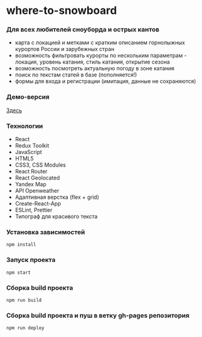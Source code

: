 # where-to-snowboard

### Для всех любителей сноуборда и острых кантов

-   карта с локацией и метками с кратким описанием горнолыжных курортов России и зарубежных стран
-   возможность фильтровать курорты по нескольким параметрам - локация, уровень катания, стиль катания, открытие сезона
-   возможность посмотреть актуальную погоду в зоне катания
-   поиск по текстам статей в базе (пополняется!)
-   формы для входа и регистрации (имитация, данные не сохраняются)

### Демо-версия

[Здесь](https://mmakeeva.github.io/where-to-snowboard/)

### Технологии

-   React
-   Redux Toolkit
-   JavaScript
-   HTML5
-   CSS3, CSS Modules
-   React Router
-   React Geolocated
-   Yandex Map
-   API Openweather
-   Адаптивная верстка (flex + grid)
-   Create-React-App
-   ESLint, Prettier
-   Типограф для красивого текста

### Установка зависимостей

`npm install`

### Запуск проекта

`npm start`

### Сборка build проекта

`npm run build`

### Сборка build проекта и пуш в ветку gh-pages репозитория

`npm run deploy`
